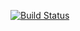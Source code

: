 [![Build Status](https://travis-ci.org/Seputaes/battlenetapi.svg?branch=master)](https://travis-ci.org/Seputaes/battlenetapi)